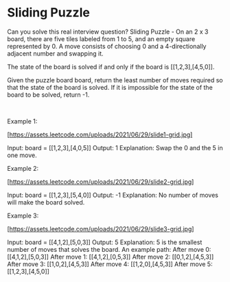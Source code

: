 # Sliding Puzzle

Can you solve this real interview question? Sliding Puzzle - On an 2 x 3 board, there are five tiles labeled from 1 to 5, and an empty square represented by 0. A move consists of choosing 0 and a 4-directionally adjacent number and swapping it.

The state of the board is solved if and only if the board is [[1,2,3],[4,5,0]].

Given the puzzle board board, return the least number of moves required so that the state of the board is solved. If it is impossible for the state of the board to be solved, return -1.

 

Example 1:

[https://assets.leetcode.com/uploads/2021/06/29/slide1-grid.jpg]


Input: board = [[1,2,3],[4,0,5]]
Output: 1
Explanation: Swap the 0 and the 5 in one move.


Example 2:

[https://assets.leetcode.com/uploads/2021/06/29/slide2-grid.jpg]


Input: board = [[1,2,3],[5,4,0]]
Output: -1
Explanation: No number of moves will make the board solved.


Example 3:

[https://assets.leetcode.com/uploads/2021/06/29/slide3-grid.jpg]


Input: board = [[4,1,2],[5,0,3]]
Output: 5
Explanation: 5 is the smallest number of moves that solves the board.
An example path:
After move 0: [[4,1,2],[5,0,3]]
After move 1: [[4,1,2],[0,5,3]]
After move 2: [[0,1,2],[4,5,3]]
After move 3: [[1,0,2],[4,5,3]]
After move 4: [[1,2,0],[4,5,3]]
After move 5: [[1,2,3],[4,5,0]]